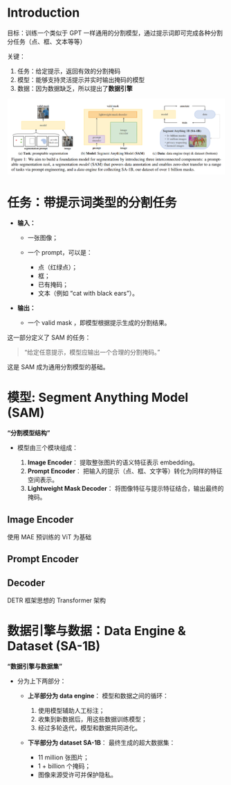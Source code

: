 # Introduction

目标：训练一个类似于 GPT 一样通用的分割模型，通过提示词即可完成各种分割分任务（点、框、文本等等）

关键：
1. 任务：给定提示，返回有效的分割掩码
2. 模型：能够支持灵活提示并实时输出掩码的模型
3. 数据：因为数据缺乏，所以提出了**数据引擎**

![SAM_Figure_1](../../images/SAM_Figure_1.png)

# 任务：带提示词类型的分割任务

* **输入：**

  * 一张图像；
  * 一个 prompt，可以是：

    * 点（红绿点）；
    * 框；
    * 已有掩码；
    * 文本（例如 “cat with black ears”）。

* **输出：**

  * 一个 valid mask ，即模型根据提示生成的分割结果。

这一部分定义了 SAM 的任务：

> “给定任意提示，模型应输出一个合理的分割掩码。”

这是 SAM 成为通用分割模型的基础。

# 模型: Segment Anything Model (SAM)

**“分割模型结构”**

* 模型由三个模块组成：

  1. **Image Encoder**：
     提取整张图片的语义特征表示 embedding。
  2. **Prompt Encoder**：
     把输入的提示（点、框、文字等）转化为同样的特征空间表示。
  3. **Lightweight Mask Decoder**：
     将图像特征与提示特征结合，输出最终的掩码。

## Image Encoder

使用 MAE 预训练的 ViT 为基础

## Prompt Encoder



## Decoder

DETR 框架思想的 Transformer 架构

# 数据引擎与数据：Data Engine & Dataset (SA-1B)

**“数据引擎与数据集”**

* 分为上下两部分：

  * **上半部分为 data engine**：
    模型和数据之间的循环：

    1. 使用模型辅助人工标注；
    2. 收集到新数据后，用这些数据训练模型；
    3. 经过多轮迭代，模型和数据共同进化。
  * **下半部分为 dataset SA-1B**：
    最终生成的超大数据集：

    * 11 million 张图片；
    * 1 + billion 个掩码；
    * 图像来源受许可并保护隐私。

# 